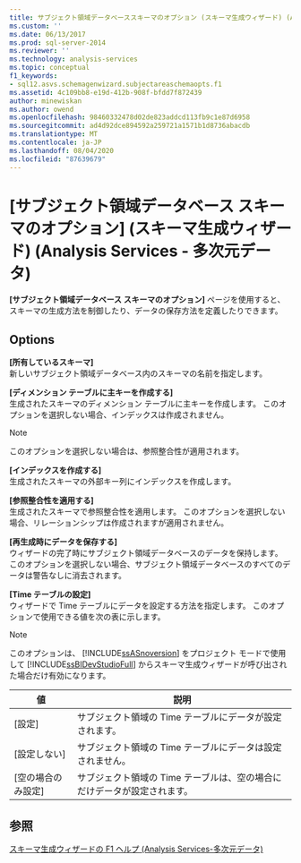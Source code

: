 ```yaml
---
title: サブジェクト領域データベーススキーマのオプション (スキーマ生成ウィザード) (Analysis Services-多次元データ) |Microsoft Docs
ms.custom: ''
ms.date: 06/13/2017
ms.prod: sql-server-2014
ms.reviewer: ''
ms.technology: analysis-services
ms.topic: conceptual
f1_keywords:
- sql12.asvs.schemagenwizard.subjectareaschemaopts.f1
ms.assetid: 4c109bb8-e19d-412b-908f-bfdd7f872439
author: minewiskan
ms.author: owend
ms.openlocfilehash: 98460332478d02de823addcd113fb9c1e87d6958
ms.sourcegitcommit: ad4d92dce894592a259721a1571b1d8736abacdb
ms.translationtype: MT
ms.contentlocale: ja-JP
ms.lasthandoff: 08/04/2020
ms.locfileid: "87639679"
---
```

# <a name="subject-area-database-schema-options-schema-generation-wizard-analysis-services---multidimensional-data"></a>[サブジェクト領域データベース スキーマのオプション] (スキーマ生成ウィザード) (Analysis Services - 多次元データ)
  **[サブジェクト領域データベース スキーマのオプション]** ページを使用すると、スキーマの生成方法を制御したり、データの保存方法を定義したりできます。  
  
## <a name="options"></a>Options  
 **[所有しているスキーマ]**  
 新しいサブジェクト領域データベース内のスキーマの名前を指定します。  
  
 **[ディメンション テーブルに主キーを作成する]**  
 生成されたスキーマのディメンション テーブルに主キーを作成します。 このオプションを選択しない場合、インデックスは作成されません。  
  
> [!NOTE]  
>  このオプションを選択しない場合は、参照整合性が適用されます。  
  
 **[インデックスを作成する]**  
 生成されたスキーマの外部キー列にインデックスを作成します。  
  
 **[参照整合性を適用する]**  
 生成されたスキーマで参照整合性を適用します。 このオプションを選択しない場合、リレーションシップは作成されますが適用されません。  
  
 **[再生成時にデータを保存する]**  
 ウィザードの完了時にサブジェクト領域データベースのデータを保持します。 このオプションを選択しない場合、サブジェクト領域データベースのすべてのデータは警告なしに消去されます。  
  
 **[Time テーブルの設定]**  
 ウィザードで Time テーブルにデータを設定する方法を指定します。 このオプションで使用できる値を次の表に示します。  
  
> [!NOTE]  
>  このオプションは、 [!INCLUDE[ssASnoversion](../includes/ssasnoversion-md.md)] をプロジェクト モードで使用して [!INCLUDE[ssBIDevStudioFull](../includes/ssbidevstudiofull-md.md)] からスキーマ生成ウィザードが呼び出された場合だけ有効になります。  
  
|値|説明|  
|-----------|-----------------|  
|[設定]|サブジェクト領域の Time テーブルにデータが設定されます。|  
|[設定しない]|サブジェクト領域の Time テーブルにデータは設定されません。|  
|[空の場合のみ設定]|サブジェクト領域の Time テーブルは、空の場合にだけデータが設定されます。|  
  
## <a name="see-also"></a>参照  
 [スキーマ生成ウィザードの F1 ヘルプ &#40;Analysis Services-多次元データ&#41;](schema-generation-wizard-f1-help-analysis-services-multidimensional-data.md)  
  
  
